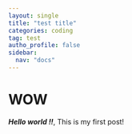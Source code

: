 ```yaml
---
layout: single
title: "test title"
categories: coding
tag: test 
autho_profile: false
sidebar:
  nav: "docs"
---
```


# WOW

***Hello world !!***, This is my first post!

